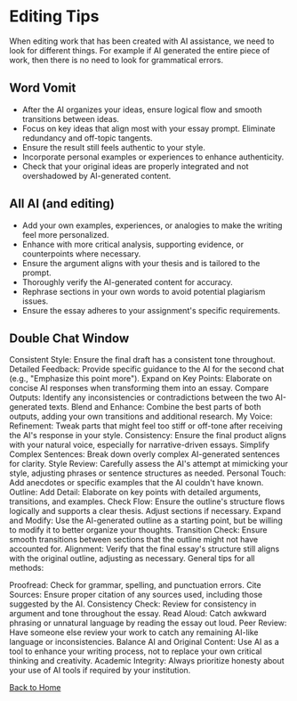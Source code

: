 # Editing Tips
When editing work that has been created with AI assistance, we need to look for different things. For example if AI generated the entire piece of work, then there is no need to look for grammatical errors. 

## Word Vomit 
- After the AI organizes your ideas, ensure logical flow and smooth transitions between ideas.
- Focus on key ideas that align most with your essay prompt. Eliminate redundancy and off-topic tangents.
- Ensure the result still feels authentic to your style.
- Incorporate personal examples or experiences to enhance authenticity.
- Check that your original ideas are properly integrated and not overshadowed by AI-generated content.  
## All AI (and editing)
- Add your own examples, experiences, or analogies to make the writing feel more personalized.
- Enhance with more critical analysis, supporting evidence, or counterpoints where necessary.
- Ensure the argument aligns with your thesis and is tailored to the prompt.
- Thoroughly verify the AI-generated content for accuracy.
- Rephrase sections in your own words to avoid potential plagiarism issues.
- Ensure the essay adheres to your assignment's specific requirements.
## Double Chat Window
Consistent Style: Ensure the final draft has a consistent tone throughout.
Detailed Feedback: Provide specific guidance to the AI for the second chat (e.g., "Emphasize this point more").
Expand on Key Points: Elaborate on concise AI responses when transforming them into an essay.
Compare Outputs: Identify any inconsistencies or contradictions between the two AI-generated texts.
Blend and Enhance: Combine the best parts of both outputs, adding your own transitions and additional research.
My Voice:
Refinement: Tweak parts that might feel too stiff or off-tone after receiving the AI's response in your style.
Consistency: Ensure the final product aligns with your natural voice, especially for narrative-driven essays.
Simplify Complex Sentences: Break down overly complex AI-generated sentences for clarity.
Style Review: Carefully assess the AI's attempt at mimicking your style, adjusting phrases or sentence structures as needed.
Personal Touch: Add anecdotes or specific examples that the AI couldn't have known.
Outline:
Add Detail: Elaborate on key points with detailed arguments, transitions, and examples.
Check Flow: Ensure the outline's structure flows logically and supports a clear thesis. Adjust sections if necessary.
Expand and Modify: Use the AI-generated outline as a starting point, but be willing to modify it to better organize your thoughts.
Transition Check: Ensure smooth transitions between sections that the outline might not have accounted for.
Alignment: Verify that the final essay's structure still aligns with the original outline, adjusting as necessary.
General tips for all methods:

Proofread: Check for grammar, spelling, and punctuation errors.
Cite Sources: Ensure proper citation of any sources used, including those suggested by the AI.
Consistency Check: Review for consistency in argument and tone throughout the essay.
Read Aloud: Catch awkward phrasing or unnatural language by reading the essay out loud.
Peer Review: Have someone else review your work to catch any remaining AI-like language or inconsistencies.
Balance AI and Original Content: Use AI as a tool to enhance your writing process, not to replace your own critical thinking and creativity.
Academic Integrity: Always prioritize honesty about your use of AI tools if required by your institution.

[Back to Home](README.md)
